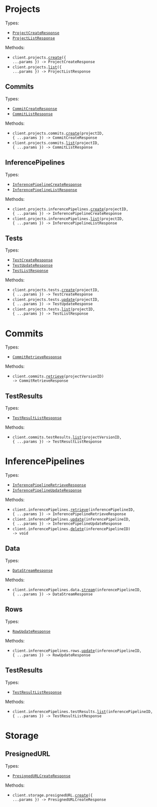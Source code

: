 # Projects

Types:

- <code><a href="./src/resources/projects/projects.ts">ProjectCreateResponse</a></code>
- <code><a href="./src/resources/projects/projects.ts">ProjectListResponse</a></code>

Methods:

- <code title="post /projects">client.projects.<a href="./src/resources/projects/projects.ts">create</a>({ ...params }) -> ProjectCreateResponse</code>
- <code title="get /projects">client.projects.<a href="./src/resources/projects/projects.ts">list</a>({ ...params }) -> ProjectListResponse</code>

## Commits

Types:

- <code><a href="./src/resources/projects/commits.ts">CommitCreateResponse</a></code>
- <code><a href="./src/resources/projects/commits.ts">CommitListResponse</a></code>

Methods:

- <code title="post /projects/{projectId}/versions">client.projects.commits.<a href="./src/resources/projects/commits.ts">create</a>(projectID, { ...params }) -> CommitCreateResponse</code>
- <code title="get /projects/{projectId}/versions">client.projects.commits.<a href="./src/resources/projects/commits.ts">list</a>(projectID, { ...params }) -> CommitListResponse</code>

## InferencePipelines

Types:

- <code><a href="./src/resources/projects/inference-pipelines.ts">InferencePipelineCreateResponse</a></code>
- <code><a href="./src/resources/projects/inference-pipelines.ts">InferencePipelineListResponse</a></code>

Methods:

- <code title="post /projects/{projectId}/inference-pipelines">client.projects.inferencePipelines.<a href="./src/resources/projects/inference-pipelines.ts">create</a>(projectID, { ...params }) -> InferencePipelineCreateResponse</code>
- <code title="get /projects/{projectId}/inference-pipelines">client.projects.inferencePipelines.<a href="./src/resources/projects/inference-pipelines.ts">list</a>(projectID, { ...params }) -> InferencePipelineListResponse</code>

## Tests

Types:

- <code><a href="./src/resources/projects/tests.ts">TestCreateResponse</a></code>
- <code><a href="./src/resources/projects/tests.ts">TestUpdateResponse</a></code>
- <code><a href="./src/resources/projects/tests.ts">TestListResponse</a></code>

Methods:

- <code title="post /projects/{projectId}/tests">client.projects.tests.<a href="./src/resources/projects/tests.ts">create</a>(projectID, { ...params }) -> TestCreateResponse</code>
- <code title="put /projects/{projectId}/tests">client.projects.tests.<a href="./src/resources/projects/tests.ts">update</a>(projectID, { ...params }) -> TestUpdateResponse</code>
- <code title="get /projects/{projectId}/tests">client.projects.tests.<a href="./src/resources/projects/tests.ts">list</a>(projectID, { ...params }) -> TestListResponse</code>

# Commits

Types:

- <code><a href="./src/resources/commits/commits.ts">CommitRetrieveResponse</a></code>

Methods:

- <code title="get /versions/{projectVersionId}">client.commits.<a href="./src/resources/commits/commits.ts">retrieve</a>(projectVersionID) -> CommitRetrieveResponse</code>

## TestResults

Types:

- <code><a href="./src/resources/commits/test-results.ts">TestResultListResponse</a></code>

Methods:

- <code title="get /versions/{projectVersionId}/results">client.commits.testResults.<a href="./src/resources/commits/test-results.ts">list</a>(projectVersionID, { ...params }) -> TestResultListResponse</code>

# InferencePipelines

Types:

- <code><a href="./src/resources/inference-pipelines/inference-pipelines.ts">InferencePipelineRetrieveResponse</a></code>
- <code><a href="./src/resources/inference-pipelines/inference-pipelines.ts">InferencePipelineUpdateResponse</a></code>

Methods:

- <code title="get /inference-pipelines/{inferencePipelineId}">client.inferencePipelines.<a href="./src/resources/inference-pipelines/inference-pipelines.ts">retrieve</a>(inferencePipelineID, { ...params }) -> InferencePipelineRetrieveResponse</code>
- <code title="put /inference-pipelines/{inferencePipelineId}">client.inferencePipelines.<a href="./src/resources/inference-pipelines/inference-pipelines.ts">update</a>(inferencePipelineID, { ...params }) -> InferencePipelineUpdateResponse</code>
- <code title="delete /inference-pipelines/{inferencePipelineId}">client.inferencePipelines.<a href="./src/resources/inference-pipelines/inference-pipelines.ts">delete</a>(inferencePipelineID) -> void</code>

## Data

Types:

- <code><a href="./src/resources/inference-pipelines/data.ts">DataStreamResponse</a></code>

Methods:

- <code title="post /inference-pipelines/{inferencePipelineId}/data-stream">client.inferencePipelines.data.<a href="./src/resources/inference-pipelines/data.ts">stream</a>(inferencePipelineID, { ...params }) -> DataStreamResponse</code>

## Rows

Types:

- <code><a href="./src/resources/inference-pipelines/rows.ts">RowUpdateResponse</a></code>

Methods:

- <code title="put /inference-pipelines/{inferencePipelineId}/rows">client.inferencePipelines.rows.<a href="./src/resources/inference-pipelines/rows.ts">update</a>(inferencePipelineID, { ...params }) -> RowUpdateResponse</code>

## TestResults

Types:

- <code><a href="./src/resources/inference-pipelines/test-results.ts">TestResultListResponse</a></code>

Methods:

- <code title="get /inference-pipelines/{inferencePipelineId}/results">client.inferencePipelines.testResults.<a href="./src/resources/inference-pipelines/test-results.ts">list</a>(inferencePipelineID, { ...params }) -> TestResultListResponse</code>

# Storage

## PresignedURL

Types:

- <code><a href="./src/resources/storage/presigned-url.ts">PresignedURLCreateResponse</a></code>

Methods:

- <code title="post /storage/presigned-url">client.storage.presignedURL.<a href="./src/resources/storage/presigned-url.ts">create</a>({ ...params }) -> PresignedURLCreateResponse</code>
